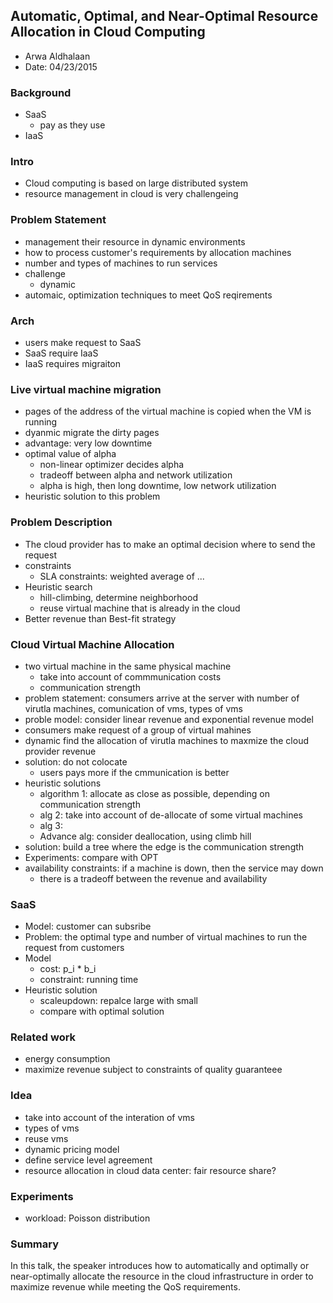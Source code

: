 ## Automatic, Optimal, and Near-Optimal Resource Allocation in Cloud Computing

- Arwa Aldhalaan
- Date: 04/23/2015

### Background
- SaaS
  - pay as they use
- IaaS

### Intro
- Cloud computing is based on large distributed system
- resource management in cloud is very challengeing

### Problem Statement
- management their resource in dynamic environments
- how to process customer's requirements by allocation machines
- number and types of machines to run services
- challenge
  - dynamic
- automaic, optimization techniques to meet QoS reqirements

### Arch
- users make request to SaaS
- SaaS require IaaS
- IaaS requires migraiton

### Live virtual machine migration
- pages of the address of the virtual machine is copied when the VM is running
- dyanmic migrate the dirty pages
- advantage: very low downtime
- optimal value of alpha
  - non-linear optimizer decides alpha
  - tradeoff between alpha and network utilization
  - alpha is high, then long downtime, low network utilization
- heuristic solution to this problem

### Problem Description
- The cloud provider has to make an optimal decision where to send the request
- constraints
  - SLA constraints: weighted average of ...
- Heuristic search
  - hill-climbing, determine neighborhood
  - reuse virtual machine that is already in the cloud
- Better revenue than Best-fit strategy

### Cloud Virtual Machine Allocation
- two virtual machine in the same physical machine
  - take into account of commmunication costs
  - communication strength 
- problem statement: consumers arrive at the server with number of virutla machines, comunication of vms, types of vms
- proble model: consider linear revenue and exponential revenue model
- consumers make request of a group of virtual mahines
- dynamic find the allocation of virutla machines to maxmize the cloud provider revenue
- solution: do not colocate
  - users pays more if the cmmunication is better
- heuristic solutions
  - algorithm 1: allocate as close as possible, depending on communication strength
  - alg 2: take into account of de-allocate of some virtual machines
  - alg 3: 
  - Advance alg: consider deallocation, using climb hill
- solution: build a tree where the edge is the communication strength
- Experiments: compare with OPT
- availability constraints: if a machine is down, then the service may down
  - there is a tradeoff between the revenue and availability

### SaaS
- Model: customer can subsribe
- Problem: the optimal type and number of virtual machines to run the request from customers
- Model
  - cost: p_i * b_i
  - constraint: running time
- Heuristic solution
  - scaleupdown: repalce large with small
  - compare with optimal solution
  
### Related work
- energy consumption
- maximize revenue subject to constraints of quality guaranteee

### Idea
- take into account of the interation of vms
- types of vms
- reuse vms
- dynamic pricing model
- define service level agreement
- resource allocation in cloud data center: fair resource share?


### Experiments
- workload: Poisson distribution

  
### Summary
In this talk, the speaker introduces how to automatically and optimally or near-optimally allocate the resource in the cloud infrastructure in order to maximize revenue while meeting the QoS requirements.
